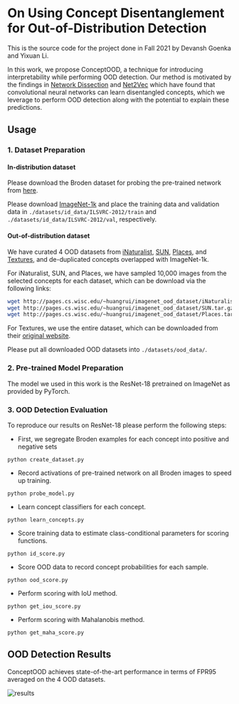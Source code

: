# On Using Concept Disentanglement for Out-of-Distribution Detection

This is the source code for the project done in Fall 2021 by Devansh Goenka and Yixuan Li.

In this work, we propose ConceptOOD, a technique for introducing interpretability while performing OOD detection.
Our method is motivated by the findings in [Network Dissection](http://netdissect.csail.mit.edu/final-network-dissection.pdf) and [Net2Vec](https://openaccess.thecvf.com/content_cvpr_2018/papers/Fong_Net2Vec_Quantifying_and_CVPR_2018_paper.pdf) which have found that convolutional neural networks can learn disentangled concepts, which we leverage to perform OOD detection along with the potential to explain these predictions. 

## Usage

### 1. Dataset Preparation

#### In-distribution dataset

Please download the Broden dataset for probing the pre-trained network from [here](https://github.com/CSAILVision/NetDissect/blob/release1/script/dlbroden.sh).

Please download [ImageNet-1k](http://www.image-net.org/challenges/LSVRC/2012/index) and place the training data and validation data in
`./datasets/id_data/ILSVRC-2012/train` and  `./datasets/id_data/ILSVRC-2012/val`, respectively.

#### Out-of-distribution dataset

We have curated 4 OOD datasets from 
[iNaturalist](https://arxiv.org/pdf/1707.06642.pdf), 
[SUN](https://vision.princeton.edu/projects/2010/SUN/paper.pdf), 
[Places](http://places2.csail.mit.edu/PAMI_places.pdf), 
and [Textures](https://arxiv.org/pdf/1311.3618.pdf), 
and de-duplicated concepts overlapped with ImageNet-1k.

For iNaturalist, SUN, and Places, we have sampled 10,000 images from the selected concepts for each dataset,
which can be download via the following links:
```bash
wget http://pages.cs.wisc.edu/~huangrui/imagenet_ood_dataset/iNaturalist.tar.gz
wget http://pages.cs.wisc.edu/~huangrui/imagenet_ood_dataset/SUN.tar.gz
wget http://pages.cs.wisc.edu/~huangrui/imagenet_ood_dataset/Places.tar.gz
```

For Textures, we use the entire dataset, which can be downloaded from their
[original website](https://www.robots.ox.ac.uk/~vgg/data/dtd/).

Please put all downloaded OOD datasets into `./datasets/ood_data/`.

### 2. Pre-trained Model Preparation

The model we used in this work is the ResNet-18 pretrained on ImageNet as provided by PyTorch.

### 3. OOD Detection Evaluation

To reproduce our results on ResNet-18 please perform the following steps:

* First, we segregate Broden examples for each concept into positive and negative sets
```
python create_dataset.py
```

* Record activations of pre-trained network on all Broden images to speed up training.
```
python probe_model.py
```

* Learn concept classifiers for each concept.
```
python learn_concepts.py
```

* Score training data to estimate class-conditional parameters for scoring functions.
```
python id_score.py
```

* Score OOD data to record concept probabilities for each sample.
```
python ood_score.py
```

* Perform scoring with IoU method.
```
python get_iou_score.py
```

* Perform scoring with Mahalanobis method.
```
python get_maha_score.py
```


## OOD Detection Results

ConceptOOD achieves state-of-the-art performance in terms of FPR95 averaged on the 4 OOD datasets.

![results](figs/results.png)